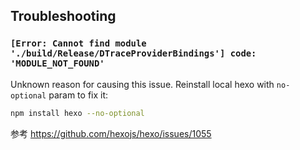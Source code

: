 

## Troubleshooting


 ### `[Error: Cannot find module './build/Release/DTraceProviderBindings'] code: 'MODULE_NOT_FOUND'`

 Unknown reason for causing this issue. Reinstall local hexo with `no-optional` param to fix it:

 ```bash
 npm install hexo --no-optional
 ```

 参考 https://github.com/hexojs/hexo/issues/1055